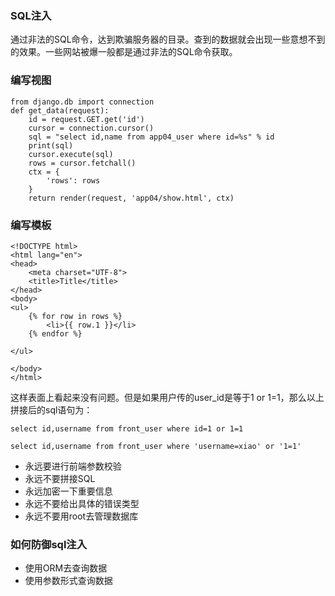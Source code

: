 ### SQL注入

通过非法的SQL命令，达到欺骗服务器的目录。查到的数据就会出现一些意想不到的效果。一些网站被爆一般都是通过非法的SQL命令获取。

### 编写视图

```
from django.db import connection
def get_data(request):
    id = request.GET.get('id')
    cursor = connection.cursor()
    sql = "select id,name from app04_user where id=%s" % id
    print(sql)
    cursor.execute(sql)
    rows = cursor.fetchall()
    ctx = {
        'rows': rows
    }
    return render(request, 'app04/show.html', ctx)
```

### 编写模板

```
<!DOCTYPE html>
<html lang="en">
<head>
    <meta charset="UTF-8">
    <title>Title</title>
</head>
<body>
<ul>
    {% for row in rows %}
        <li>{{ row.1 }}</li>
    {% endfor %}

</ul>

</body>
</html>
```

这样表面上看起来没有问题。但是如果用户传的user_id是等于1 or 1=1，那么以上拼接后的sql语句为：

```
select id,username from front_user where id=1 or 1=1

select id,username from front_user where 'username=xiao' or '1=1'
```

- 永远要进行前端参数校验
- 永远不要拼接SQL
- 永远加密一下重要信息
- 永远不要给出具体的错误类型
- 永远不要用root去管理数据库

### 如何防御sql注入

- 使用ORM去查询数据
- 使用参数形式查询数据